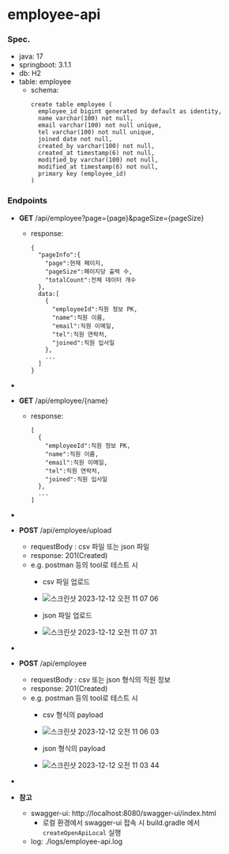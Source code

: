 # employee-api

<h3>Spec.</h3>

- java: 17
- springboot: 3.1.1
- db: H2
- table: employee
  - schema:
    ```
    create table employee (
      employee_id bigint generated by default as identity,
      name varchar(100) not null,
      email varchar(100) not null unique,
      tel varchar(100) not null unique,
      joined date not null,
      created_by varchar(100) not null,
      created_at timestamp(6) not null,
      modified_by varchar(100) not null,  
      modified_at timestamp(6) not null,
      primary key (employee_id)
    ) 
    ```

<h3>Endpoints</h3>

- **GET** /api/employee?page={page}&pageSize={pageSize}
  - response:
    ```
    {
      "pageInfo":{
        "page":현재 페이지,
        "pageSize":페이지당 출력 수,
        "totalCount":전체 데이터 개수
      },
      data:[
        {
          "employeeId":직원 정보 PK,
          "name":직원 이름,
          "email":직원 이메일,
          "tel":직원 연락처,
          "joined":직원 입사일
        },
        ...
      ]
    }
    ```
-    
- **GET** /api/employee/{name}
  - response:
    ```
    [
      {
        "employeeId":직원 정보 PK,
        "name":직원 이름,
        "email":직원 이메일,
        "tel":직원 연락처,
        "joined":직원 입사일
      },
      ...
    ]
    ```
-
- **POST** /api/employee/upload
  - requestBody : csv 파일 또는 json 파일
  - response: 201(Created)
  - e.g. postman 등의 tool로 테스트 시
    - csv 파일 업로드
    - ![스크린샷 2023-12-12 오전 11 07 06](https://github.com/jongsk1/practice/assets/153358845/903dd9bf-44a8-41a2-a067-8757a359e7aa)

    - json 파일 업로드
    - ![스크린샷 2023-12-12 오전 11 07 31](https://github.com/jongsk1/practice/assets/153358845/66fe5368-886e-419d-b6cb-c3c8cd87ab5f)

-       
- **POST** /api/employee
  - requestBody : csv 또는 json 형식의 직원 정보
  - response: 201(Created)
  - e.g. postman 등의 tool로 테스트 시
    - csv 형식의 payload
    - ![스크린샷 2023-12-12 오전 11 06 03](https://github.com/jongsk1/practice/assets/153358845/3640c1fb-9d3c-43f0-8346-d2871e9488e5)

    - json 형식의 payload
    - ![스크린샷 2023-12-12 오전 11 03 44](https://github.com/jongsk1/practice/assets/153358845/c782ab6f-e5e4-467c-9ec3-0b85969a10f7)

-
- **참고**
  - swagger-ui: http://localhost:8080/swagger-ui/index.html
    - 로컬 환경에서 swagger-ui 접속 시 build.gradle 에서 `createOpenApiLocal` 실행
  - log: ./logs/employee-api.log
